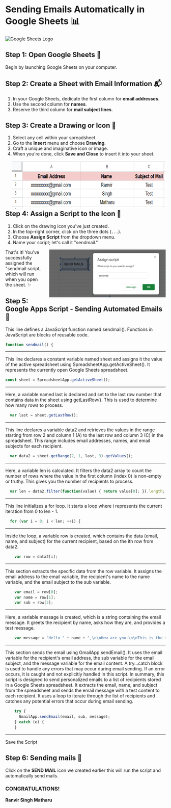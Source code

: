 # Sending Emails Automatically in Google Sheets 📊

![Google Sheets Logo](https://www.gstatic.com/images/branding/product/1x/sheets_48dp.png)

## **Step 1: Open Google Sheets 📝**

Begin by launching Google Sheets on your computer.

## **Step 2: Create a Sheet with Email Information 📬**
1. In your Google Sheets, dedicate the first column for **email addresses**.
2. Use the second column for **names**.
3. Reserve the third column for **mail subject lines**.

## **Step 3: Create a Drawing or Icon 🎨**
1. Select any cell within your spreadsheet.
2. Go to the **Insert** menu and choose **Drawing**.
3. Craft a unique and imaginative icon or image.
4. When you're done, click **Save and Close** to insert it into your sheet.
<div style="float: right; padding-left: 20px;">
  <img src="https://github.com/ranvirsingh603/Automate-mails-in-sheets/blob/main/Screenshot%202023-10-11%20125541.png" alt="Google Sheets Logo" height="150">
</div> 

## **Step 4: Assign a Script to the Icon 📜**
1. Click on the drawing icon you've just created.
2. In the top-right corner, click on the three dots (`...`).
3. Choose **Assign Script** from the dropdown menu.
4. Name your script; let's call it "sendmail."
<div style="float: right; padding-left: 20px;">
  <img src="https://github.com/ranvirsingh603/Automate-mails-in-sheets/blob/main/Screenshot%202023-10-11%20125713.png" alt="Google Sheets Logo" height="150">
</div> 
That's it! You've successfully assigned the "sendmail script, which will run when you open the sheet. ✨

## **Step 5: Google Apps Script - Sending Automated Emails 📃**

This line defines a JavaScript function named sendmail(). Functions in JavaScript are blocks of reusable code.
```javascript
function sendmail() {
```
***
This line declares a constant variable named sheet and assigns it the value of the active spreadsheet using SpreadsheetApp.getActiveSheet(). It represents the currently open Google Sheets spreadsheet.
```javascript
const sheet = SpreadsheetApp.getActiveSheet();
```
***
Here, a variable named last is declared and set to the last row number that contains data in the sheet using getLastRow(). This is used to determine how many rows to process.
```javascript
  var last = sheet.getLastRow();
```
---
This line declares a variable data2 and retrieves the values in the range starting from row 2 and column 1 (A) to the last row and column 3 (C) in the spreadsheet. This range includes email addresses, names, and email subjects for each recipient.
```javascript
  var data2 = sheet.getRange(2, 1, last, 3).getValues();
```
---

Here, a variable len is calculated. It filters the data2 array to count the number of rows where the value in the first column (index 0) is non-empty or truthy. This gives you the number of recipients to process.
```javascript
  var len = data2.filter(function(value) { return value[0]; }).length;
```
---
This line initializes a for loop. It starts a loop where i represents the current iteration from 0 to len - 1.
```javascript
  for (var i = 0; i < len; ++i) {
```
---
Inside the loop, a variable row is created, which contains the data (email, name, and subject) for the current recipient, based on the ith row from data2.
```javascript
    var row = data2[i];
```
---
This section extracts the specific data from the row variable. It assigns the email address to the email variable, the recipient's name to the name variable, and the email subject to the sub variable.
```javascript
    var email = row[0];
    var name = row[1];
    var sub = row[2];
```
---
Here, a variable message is created, which is a string containing the email message. It greets the recipient by name, asks how they are, and provides a test message.
```javascript
    var message = "Hello " + name + ",\n\nHow are you.\n\nThis is the test for sending automatic mails";
```
---
This section sends the email using GmailApp.sendEmail(). It uses the email variable for the recipient's email address, the sub variable for the email subject, and the message variable for the email content.
A try...catch block is used to handle any errors that may occur during email sending. If an error occurs, it is caught and not explicitly handled in this script.
In summary, this script is designed to send personalized emails to a list of recipients stored in a Google Sheets spreadsheet. It extracts the email, name, and subject from the spreadsheet and sends the email message with a test content to each recipient. It uses a loop to iterate through the list of recipients and catches any potential errors that occur during email sending.
```javascript
    try {
      GmailApp.sendEmail(email, sub, message);
    } catch (e) {
    }
```
---
Save the Script

## **Step 6: Sending mails 📨**
Click on the **SEND MAIL** icon we created earlier this will run the script and automatically send mails.

### **CONGRATULATIONS!**
**Ranvir Singh Matharu**

